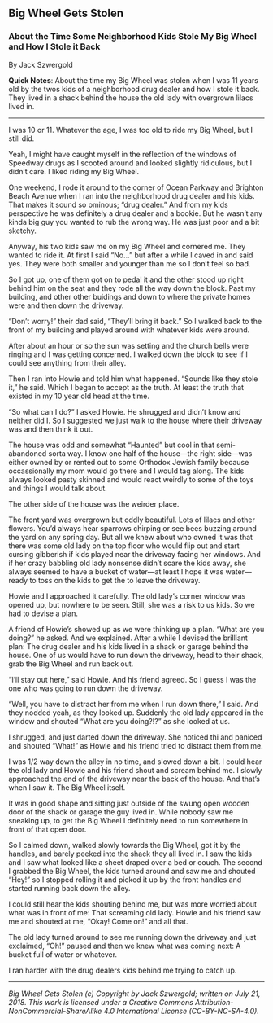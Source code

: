 ## Big Wheel Gets Stolen
### About the Time Some Neighborhood Kids Stole My Big Wheel and How I Stole it Back

By Jack Szwergold

**Quick Notes**: About the time my Big Wheel was stolen when I was 11 years old by the twos kids of a neighborhood drug dealer and how I stole it back. They lived in a shack behind the house the old lady with overgrown lilacs lived in.

***

I was 10 or 11. Whatever the age, I was too old to ride my Big Wheel, but I still did.

Yeah, I might have caught myself in the reflection of the windows of Speedway drugs as I scooted around and looked slightly ridiculous, but I didn’t care. I liked riding my Big Wheel.

One weekend, I rode it around to the corner of Ocean Parkway and Brighton Beach Avenue when I ran into the neighborhood drug dealer and his kids. That makes it sound so ominous; “drug dealer.” And from my kids perspective he was definitely a drug dealer and a bookie. But he wasn’t any kinda big guy you wanted to rub the wrong way. He was just poor and a bit sketchy.

Anyway, his two kids saw me on my Big Wheel and cornered me. They wanted to ride it. At first I said “No…” but after a while I caved in and said yes. They were both smaller and younger than me so I don’t feel so bad.

So I got up, one of them got on to pedal it and the other stood up right behind him on the seat and they rode all the way down the block. Past my building, and other other buidings and down to where the private homes were and then down the driveway.

“Don’t worry!” their dad said, “They’ll bring it back.” So I walked back to the front of my building and played around with whatever kids were around.

After about an hour or so the sun was setting and the church bells were ringing and I was getting concerned. I walked down the block to see if I could see anything from their alley.

Then I ran into Howie and told him what happened. “Sounds like they stole it,” he said. Which I began to accept as the truth. At least the truth that existed in my 10 year old head at the time.

“So what can I do?” I asked Howie. He shrugged and didn’t know and neither did I. So I suggested we just walk to the house where their driveway was and then think it out.

The house was odd and somewhat “Haunted” but cool in that semi-abandoned sorta way. I know one half of the house—the right side—was either owned by or rented out to some Orthodox Jewish family because occassionally my mom would go there and I would tag along. The kids always looked pasty skinned and would react weirdly to some of the toys and things I would talk about.

The other side of the house was the weirder place.

The front yard was overgrown but oddly beautiful. Lots of lilacs and other flowers. You’d always hear sparrows chirping or see bees buzzing around the yard on any spring day. But all we knew about who owned it was that there was some old lady on the top floor who would flip out and start cursing gibberish if kids played near the driveway facing her windows. And if her crazy babbling old lady nonsense didn’t scare the kids away, she always seemed to have a bucket of water—at least I hope it was water—ready to toss on the kids to get the to leave the driveway.

Howie and I approached it carefully. The old lady’s corner window was opened up, but nowhere to be seen. Still, she was a risk to us kids. So we had to devise a plan.

A friend of Howie’s showed up as we were thinking up a plan. “What are you doing?” he asked. And we explained. After a while I devised the brilliant plan: The drug dealer and his kids lived in a shack or garage behind the house. One of us would have to run down the driveway, head to their shack, grab the Big Wheel and run back out.

“I’ll stay out here,” said Howie. And his friend agreed. So I guess I was the one who was going to run down the driveway.

“Well, you have to distract her from me when I run down there,” I said. And they nodded yeah, as they looked up. Suddenly the old lady appeared in the window and shouted “What are you doing?!?” as she looked at us.

I shrugged, and just darted down the driveway. She noticed thi and paniced and shouted “What!” as Howie and his friend tried to distract them from me.

I was 1/2 way down the alley in no time, and slowed down a bit. I could hear the old lady and Howie and his friend shout and scream behind me. I slowly approached the end of the driveway near the back of the house. And that’s when I saw it. The Big Wheel itself.

It was in good shape and sitting just outside of the swung open wooden door of the shack or garage the guy lived in. While nobody saw me sneaking up, to get the Big Wheel I definitely need to run somewhere in front of that open door.

So I calmed down, walked slowly towards the Big Wheel, got it by the handles, and barely peeked into the shack they all lived in. I saw the kids and I saw what looked like a sheet draped over a bed or couch. The second I grabbed the Big Wheel, the kids turned around and saw me and shouted “Hey!” so I stopped rolling it and picked it up by the front handles and started running back down the alley.

I could still hear the kids shouting behind me, but was more worried about what was in front of me: That screaming old lady. Howie and his friend saw me and shouted at me, “Okay! Come on!” and all that.

The old lady turned around to see me running down the driveway and just exclaimed, “Oh!” paused and then we knew what was coming next: A bucket full of water or whatever.

I ran harder with the drug dealers kids behind me trying to catch up.

***

*Big Wheel Gets Stolen (c) Copyright by Jack Szwergold; written on July 21, 2018. This work is licensed under a Creative Commons Attribution-NonCommercial-ShareAlike 4.0 International License (CC-BY-NC-SA-4.0).*